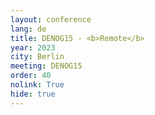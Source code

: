```yaml
---
layout: conference
lang: de
title: DENOG15 - <b>Remote</b>
year: 2023
city: Berlin
meeting: DENOG15
order: 40
nolink: True
hide: true
---
```



